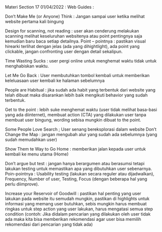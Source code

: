Materi Section 17 01/04/2022 :
Web Guides :

Don’t Make Me (or Anyone) Think : Jangan sampai user ketika melihat website pertama kali bingung

Design for scanning, not reading : user akan cenderung melakukan scanning melihat keseluruhan websitenya atau point pentingnya saja kemudian baru baca setiap detailnya.
Point – pointnya : pastikan visual hirearki terlihat dengan jelas (ada yang dihightlight), ada point yang clickable, jangan confronting user dengan detail sekalipun.

Time Wasting Sucks : user pergi online untuk menghemat waktu tidak untuk menghabiskan waktu.

Let Me Go Back : User membutuhkan tombol kembali untuk memberikan keleluasaan user kembali ke halaman sebelumnya

People are Habitual : jika sudah ada habit yang terbentuk dari website yang telah dibuat maka disarankan lebih baik mengikuti behavior yang sudah terbentuk.

Get to the point : lebih suke menghemat waktu (user tidak melihat basa-basi yang ada diinternet), membuat action (CTA) yang dilakukan user tanpa membuat user bingung, wording sebisa mungkin dibuat to the point.

Some People Love Search ; User senang bereksplorasi dalam website 
Don’t Change the Map : jangan mengubah alur yang sudah ada sebelumnya (yang sudah memudahkan user)

Show Them te Way to Go Home : memberikan jalan kepada user untuk kembali ke menu utama (Home)

Don’t argue but test : jangan hanya berargumen atau berasumsi tetapi lakukan testing untuk memastikan apa yang dibutuhkan user sebenarnya.
Poin-pointnya : Usability testing (lakukan secara reguler atau dijadwalkan), Frequency, Number of user, Testing, Focus (dengan beberapa hal yang perlu diimprove).

Increase your Reservoir of Goodwill : pastikan hal penting yang user lakukan pada website itu semudah mungkin, pastikan di highlights untuk informasi yang memang user butuhkan, sebis mungkin harus membuat ringkas untuk step action yang user lakukan, harus mengatasi semua step condition (contoh: Jika didalam pencarian yang dilakukan oleh user tidak ada maka kita bisa memberikan rekomendasi agar user bisa memilih rekomendasi dari pencarian yang tidak ada)
